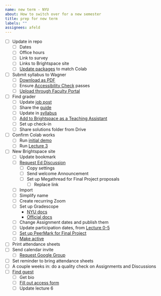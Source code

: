 ```yaml
---
name: new term - NYU
about: How to switch over for a new semester
title: prep for new term
labels: ""
assignees: afeld
---
```


- [ ] Update in repo
  - [ ] Dates
  - [ ] Office hours
  - [ ] Link to survey
  - [ ] Links to Brightspace site
  - [ ] [Update packages](https://python-public-policy.afeld.me/en/columbia/meta/instructor_guide.html#adding-updating-packages) to match Colab
- [ ] Submit syllabus to Wagner
  - [ ] [Download as PDF](https://python-public-policy.afeld.me/en/nyu/syllabus.html)
  - [ ] Ensure [Accessibility Check](https://www.adobe.com/accessibility/products/acrobat/using-acrobat-pro-accessibility-checker.html) passes
  - [ ] [Upload through Faculty Portal](https://wagner.nyu.edu/node/add/syllabus)
- [ ] Find grader
  - [ ] Update [job post](https://docs.google.com/document/d/1dX2MDc5Fhby8GyeKLF4rrI0RZrJAmF1LHGV2SdFIkAE/edit)
  - [ ] Share the [guide](https://python-public-policy.afeld.me/en/nyu/assistant_guide.html)
  - [ ] Update in [syllabus](https://python-public-policy.afeld.me/en/nyu/syllabus.html#instructor-information)
  - [ ] [Add to Brightspace as a Teaching Assistant](https://nyu.service-now.com/sp?id=kb_article&sysparm_article=KB0018960&sys_kb_id=e78f37561b3e6050191ca8233a4bcb2a&spa=1)
  - [ ] Set up check-in
  - [ ] Share solutions folder from Drive
- [ ] Confirm Colab works
  - [ ] Run [initial demo](https://python-public-policy.afeld.me/en/nyu/lecture_0.html#id2)
  - [ ] Run [Lecture 3](https://python-public-policy.afeld.me/en/nyu/lecture_3.html)
- [ ] New Brightspace site
  - [ ] Update bookmark
  - [ ] [Request Ed Discussion](https://support.nyu.edu/esc?id=kb_article&sys_kb_id=47a58844c39e2e50a1d9404599013196)
    - [ ] Copy settings
    - [ ] Send welcome Announcement
    - [ ] Set up Megathread for Final Project proposals
      - [ ] Replace link
  - [ ] Import
  - [ ] Simplify name
  - [ ] Create recurring Zoom
  - [ ] Set up Gradescope
    - [NYU docs](https://support.nyu.edu/esc?id=kb_article&sysparm_article=KB0012077)
    - [Official docs](https://guides.gradescope.com/hc/en-us/articles/23587619649805-Using-Gradescope-LTI-1-3-with-Brightspace-D2L-as-an-Instructor)
  - [ ] Change Assignment dates and publish them
  - [ ] Update participation dates, from [Lecture 0-5](https://python-public-policy.afeld.me/en/nyu/syllabus.html#schedule)
  - [ ] [Set up PeerMark for Final Project](https://nyu.service-now.com/sp?id=kb_article&sysparm_article=KB0018477&sys_kb_id=f89fbe521b6f9c10a575997fbd4bcb80&spa=1)
  - [ ] [Make active](https://www.nyu.edu/servicelink/KB0018486)
- [ ] Print attendance sheets
- [ ] Send calendar invite
  - [ ] [Request Google Group](https://support.nyu.edu/esc?id=kb_article&table=kb_knowledge&sys_id=695ab043c3cfd694d0e1b2fc05013193&recordUrl=%2Fkb_view.do%3Fsys_kb_id%3D695ab043c3cfd694d0e1b2fc05013193)
- [ ] Set reminder to bring attendance sheets
- [ ] A couple weeks in: do a quality check on Assignments and Discussions
- [ ] [Find guest](https://docs.google.com/document/d/1SMBquSezZ_1wLW0y2osJ35WFpz82PvSRbfLtNZQFjAo/edit)
  - [ ] Get bio
  - [ ] [Fill out access form](https://www.nyu.edu/about/visitor-information/sponsoring-visitors.html#visitors)
  - [ ] Update lecture 6
